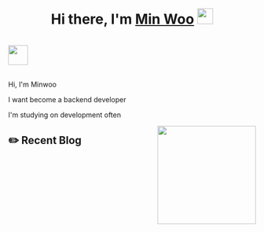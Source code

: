 <h1 align="center">Hi there, I'm <a href="https://velog.io/@minu1117" target="_blank">Min Woo</a> <img
src="https://https://github.com/blackcater/blackcater/raw/main/images/Hi.gif" height="32" /></h1>


<br/>
<a href="https://velog.io/@minu1117" alt="Minwoo's blog" target="_blank">
  <img src="https://github.com/blackcater/blackcater/raw/main/images/social-blog.svg" height="40" />
</a>


<br />
<br />

Hi, I'm Minwoo

I want become a backend developer

I'm studying on development often

<a href="#"><img align="right" src="https://github.com/blackcater/blackcater/raw/main/images/banner.gif" width="200 " height="200" /></a>

## ✏️ Recent Blog


